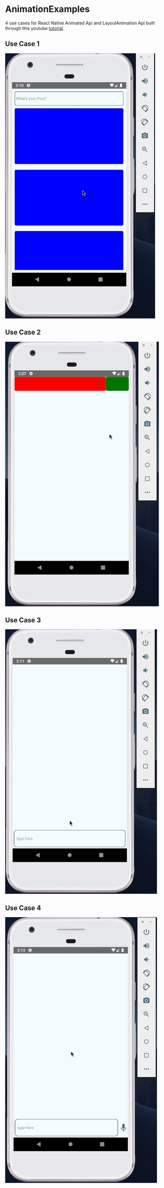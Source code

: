# AnimationExamples
4 use cases for React Native Animated Api and LayoutAnimation Api built through this youtube [tutorial](https://www.youtube.com/playlist?list=PL0bESU04Rrw3i9tvV9RDOGoaJ1oOxV6q6).

## Use Case 1 <br />
![Use Case 1 GIF](https://github.com/hossamnasser938/AnimationExamples/blob/master/gifs/motivation-usecase1-gif.gif)

## Use Case 2 <br />
![Use Case 2 GIF](https://github.com/hossamnasser938/AnimationExamples/blob/master/gifs/motivation-usecase2-gif.gif)

## Use Case 3 <br />
![Use Case 3 GIF](https://github.com/hossamnasser938/AnimationExamples/blob/master/gifs/motivation-usecase3-gif.gif)

## Use Case 4 <br />
![Use Case 4 GIF](https://github.com/hossamnasser938/AnimationExamples/blob/master/gifs/motivation-usecase4-gif.gif)
